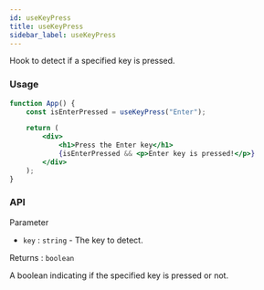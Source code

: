 ```yaml
---
id: useKeyPress
title: useKeyPress
sidebar_label: useKeyPress
---
```


Hook to detect if a specified key is pressed.

### Usage

```jsx
function App() {
	const isEnterPressed = useKeyPress("Enter");

	return (
		<div>
			<h1>Press the Enter key</h1>
			{isEnterPressed && <p>Enter key is pressed!</p>}
		</div>
	);
}
```

### API

Parameter

- `key` : `string` - The key to detect.

Returns : `boolean`

A boolean indicating if the specified key is pressed or not.
